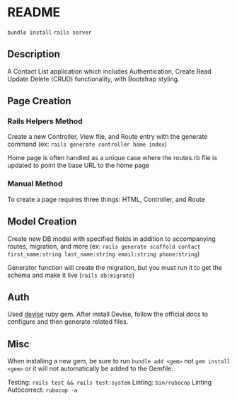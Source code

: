 # README

`bundle install`
`rails server`

## Description

A Contact List application which includes Authentication, Create Read Update Delete (CRUD) functionality, with Bootstrap styling.

## Page Creation

### Rails Helpers Method

Create a new Controller, View file, and Route entry with the generate command (ex: `rails generate controller home index`)

Home page is often handled as a unique case where the routes.rb file is updated to point the base URL to the home page

### Manual Method

To create a page requires three things: HTML, Controller, and Route

## Model Creation

Create new DB model with specified fields in addition to accompanying routes, migration, and more (ex: `rails generate scaffold contact first_name:string last_name:string email:string phone:string`)

Generator function will create the migration, but you must run it to get the schema and make it live (`rails db:migrate`)

## Auth

Used [devise](https://rubygems.org/gems/devise) ruby gem.
After install Devise, follow the official docs to configure and then generate related files.

## Misc

When installing a new gem, be sure to run `bundle add <gem>` not `gem install <gem>` or it will not automatically be added to the Gemfile.

Testing: `rails test && rails test:system`
Linting: `bin/rubocop`
Linting Autocorrect: `rubocop -a`
